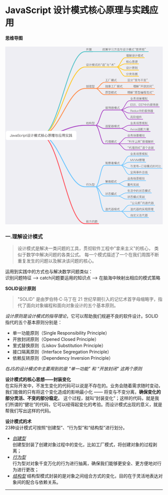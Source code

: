 # JavaScript 设计模式核心原理与实践应用  

#### 思维导图  
<img src="./static/imgae/思维导图.png" width="600">   


### 一.理解设计模式  
>设计模式是解决一类问题的工具，贯彻软件工程中"拿来主义"的核心， 类似于数学中解决问题的各类公式。
每一个模式描述了一个在我们周围不断重复发生的问题以及解决该问题的核心。

运用到实践中的方式也与解决数学问题类似：  
识别问题特征 --\> catch问题要运用的知识点  --\> 在脑海中映射出相应的模式策略  
  

**SOLID设计原则**  
>"SOLID" 是由罗伯特·C·马丁在 21 世纪早期引入的记忆术首字母缩略字，指代了面向对象编程和面向对象设计的五个基本原则。

*设计原则是设计模式的指导理论*，它可以帮助我们规避不良的软件设计。SOLID 指代的五个基本原则分别是：  
- 单一功能原则（Single Responsibility Principle）
- 开放封闭原则（Opened Closed Principle）
- 里式替换原则（Liskov Substitution Principle）
- 接口隔离原则（Interface Segregation Principle）
- 依赖反转原则（Dependency Inversion Principle）  

*在JS的设计模式中主要用到的是 “单一功能” 和 “开放封闭” 这两个原则*

**设计模式的核心思想——封装变化**  
在实际开发中，不发生变化的代码可以说是不存在的。业务会随着需求随时变动，我们能做的只有将这个变化造成的影响最小化 —— 将变与不变分离，**确保变化的部分灵活、不变的部分稳定**。
这个过程，就叫“封装变化”；这样的代码，就是我们所谓的“健壮”的代码，它可以经得起变化的考验。而设计模式出现的意义，就是帮我们写出这样的代码。  


**设计模式的术**  
23种设计模式可按照“创建型”、“行为型”和“结构型”进行划分。  
- *[创建型](https://github.com/Mrlyk/JavaScriptStudy/blob/master/document/Creative/creative.md)*  
创建型封装了创建对象过程中的变化，比如工厂模式，将创建对象的过程剥离；  
- *[行为型](https://github.com/Mrlyk/JavaScriptStudy/blob/master/document/Behavioral/behavioral.md)*  
行为型对对象千变万化的行为进行抽离，确保我们能够更安全、更方便地对行为进行更改；  
- *[结构型](https://github.com/Mrlyk/JavaScriptStudy/blob/master/document/Structural/structural.md)*
结构型模式封装的是对象之间组合方式的变化，目的在于灵活地表达对象间的配合与依赖关系。  

---
